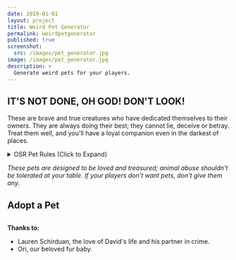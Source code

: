 ```yaml
---
date: 2019-01-01
layout: project
title: Weird Pet Generator
permalink: weirdpetgenerator
published: true
screenshot:
  src: /images/pet_generator.jpg
image: /images/pet_generator.jpg
description: >
  Generate weird pets for your players.
---
```


## IT'S NOT DONE, OH GOD! DON'T LOOK!

These are brave and true creatures who have dedicated themselves to their owners. They are always doing their best; they cannot lie, deceive or betray. Treat them well, and you'll have a loyal companion even in the darkest of places.

<details>
  <summary>OSR Pet Rules (Click to Expand)</summary>
  <p>None of these pets are sentient. Pets will attempt to satisfy their needs as best as they can. Over time Owners can spend an action to give a trained command using words the pet knows. New Pets start at level 1 and know 1 Word: their name.</p>
  <p>Owners can spend their XP on their pet instead of on themselves. It requires 1/4 of the cost to level up a pet as it does to level an Owner.</p>
  <p><strong>When a pet levels up:</strong>
<br>• Roll a number of Hit Dice equal to their level to determine their new HP. If the total is lower than its previous HP, increase HP by 1.
<br>• Teach your Pet a new Word.</p>
  <p><strong>Pets have 5 Needs</strong>, listed in order of importance. They cannot meet a lower need until all higher needs are met.
<br>1. Safety. They will flee any and all threats. If unable to flee they will fight.
<br>2. Food. Until they are fed for the day they will seek food from nearby allies. If none can be found, they will disappear for 2d6 hours to find food.
<br>3. Information. They will curiously investigate their immediate area; strange sights, sounds, smells, etc.
<br>4. Comfort. Spending time near their owner, warmth, soft ground, etc. 
<br>5. Sleep. If all other needs have been met, they will sleep. After 4 hours of sleep they recover all HP, and will keep sleeping until awakened.</p>
<p>Talk to your group about how/if Pets can perish. <i>Personally I rule that an Owner may absorb any damage their Pet takes whenever they choose.</i></p>
</details>

*These pets are designed to be loved and treasured; animal abuse shouldn't be tolerated at your table. If your players don't want pets, don't give them any.*

<div class="row" style="justify-content: space-around !important;margin-bottom:30px;">
  <div class="col-md-5 col noPadding">
  <a class="btn btn-black" onclick="adopt()">
  <h2 class="tightSpacing">Adopt a Pet</h2></a></div>
</div>

<div class="container generatorCard" id="petCard" style="margin-bottom: 30px;display:none;">
<div class="row">
  <div class="col-12 h2" id="Description" style="text-align: center;"></div>
  </div>
  <hr>
  <div class="row">
  <div class="col-6">
  <h3 style="text-align: center;" class="tightSpacing">Stats and Details</h3>
  <p id="Stats"></p>
  <p id="Food"></p>
  <p id="DMG"></p>
  <p id="Carry"></p>
  </div>
  <div class="col-6">
  <h3 style="text-align: center;" class="tightSpacing">Weird Pet Add-ons</h3>
  <p id="Background"></p>
  <p id="Loco"></p>
  <p id="Abil"></p>
  <p id="Quir"></p>
  </div>
</div>
</div>

**Thanks to:**

 - Lauren Schirduan, the love of David's life and his partner in crime.
 - Ori, our beloved fur baby.

<script async src="/assets/generator_resources/petgenerator.js" charset="utf-8"></script>